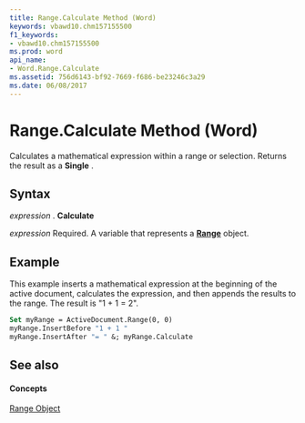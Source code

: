 ```yaml
---
title: Range.Calculate Method (Word)
keywords: vbawd10.chm157155500
f1_keywords:
- vbawd10.chm157155500
ms.prod: word
api_name:
- Word.Range.Calculate
ms.assetid: 756d6143-bf92-7669-f686-be23246c3a29
ms.date: 06/08/2017
---
```



# Range.Calculate Method (Word)

Calculates a mathematical expression within a range or selection. Returns the result as a **Single** .


## Syntax

 _expression_ . **Calculate**

 _expression_ Required. A variable that represents a **[Range](range-object-word.md)** object.


## Example

This example inserts a mathematical expression at the beginning of the active document, calculates the expression, and then appends the results to the range. The result is "1 + 1 = 2".


```vb
Set myRange = ActiveDocument.Range(0, 0) 
myRange.InsertBefore "1 + 1 " 
myRange.InsertAfter "= " &; myRange.Calculate
```


## See also


#### Concepts


[Range Object](range-object-word.md)


